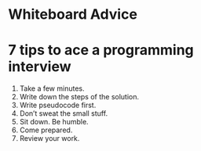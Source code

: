 # Whiteboard Advice


# 7 tips to ace a programming interview

1) Take a few minutes.
2) Write down the steps of the solution.
3) Write pseudocode first.
4) Don’t sweat the small stuff.
5) Sit down. Be humble.
6) Come prepared.
7) Review your work.
